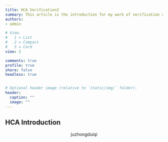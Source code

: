```yaml
---
title: HCA Verification2
summary: This article is the introduction for my work of verification of HCA.2
authors:
- admin

# View.
#   1 = List
#   2 = Compact
#   3 = Card
view: 2

comments: true
profile: true
share: false
headless: true


# Optional header image (relative to `static/img/` folder).
header:
  caption: ""
  image: ""
---
```


## HCA Introduction
<center> juzhongduiqi </center>